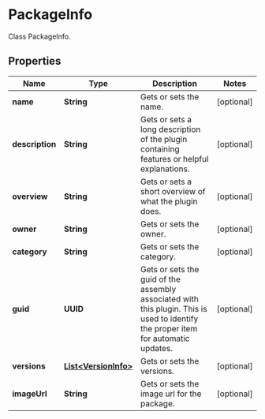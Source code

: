 

# PackageInfo

Class PackageInfo.

## Properties

| Name | Type | Description | Notes |
|------------ | ------------- | ------------- | -------------|
|**name** | **String** | Gets or sets the name. |  [optional] |
|**description** | **String** | Gets or sets a long description of the plugin containing features or helpful explanations. |  [optional] |
|**overview** | **String** | Gets or sets a short overview of what the plugin does. |  [optional] |
|**owner** | **String** | Gets or sets the owner. |  [optional] |
|**category** | **String** | Gets or sets the category. |  [optional] |
|**guid** | **UUID** | Gets or sets the guid of the assembly associated with this plugin.  This is used to identify the proper item for automatic updates. |  [optional] |
|**versions** | [**List&lt;VersionInfo&gt;**](VersionInfo.md) | Gets or sets the versions. |  [optional] |
|**imageUrl** | **String** | Gets or sets the image url for the package. |  [optional] |



